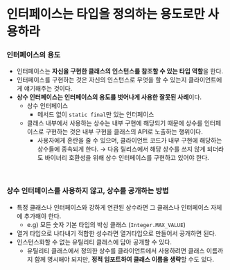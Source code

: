 # 인터페이스는 타입을 정의하는 용도로만 사용하라

### 인터페이스의 용도

* 인터페이스는 **자신을 구현한 클래스의 인스턴스를 참조할 수 있는 타입 역할**을 한다. 
* 인터페이스를 구현하는 것은 자신의 인스턴스로 무엇을 할 수 있는지 클라이언트에게 얘기해주는 것이다.
* **상수 인터페이스는 인터페이스의 용도를 벗어나게 사용한 잘못된 사례**이다.
  * 상수 인터페이스
    * 메서드 없이 `static final`만 있는 인터페이스
  * 클래스 내부에서 사용하는 상수는 내부 구현에 해당되기 때문에 상수를 인터페이스로 구현하는 것은 내부 구현을 클래스의 API로 노출하는 행위이다.
    * 사용자에게 혼란을 줄 수 있으며, 클라이언트 코드가 내부 구현에 해당하는 상수들에 종속되게 한다. → 다음 릴리스에서 해당 상수를 쓰지 않게 되더라도 바이너리 호환성을 위해 상수 인터페이스를 구현하고 있어야 한다.

<br>



### 상수 인터페이스를 사용하지 않고, 상수를 공개하는 방법

* 특정 클래스나 인터페이스와 강하게 연관된 상수라면 그 클래스나 인터페이스 자체에 추가해야 한다.
  * e.g) 모든 숫자 기본 타입의 박싱 클래스 (`Integer.MAX_VALUE`)
* 열거 타입으로 나타내기 적합한 성수라면 열거타입으로 만들어서 공개하면 된다.
* 인스턴스화할 수 없는 유틸리티 클래스에 담아 공개할 수 있다.
  * 유틸리티 클래스에서 정의한 상수를 클라이언트에서 사용하려면 클래스 이름까지 함께 명시해야 되지만, **정적 임포트하여 클래스 이름을 생략**할 수도 있다.

